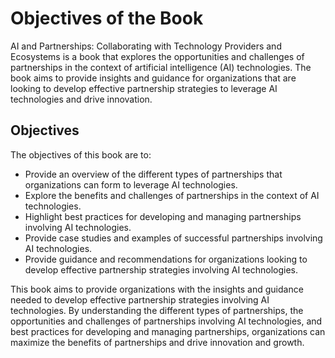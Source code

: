 Objectives of the Book
==================================================

AI and Partnerships: Collaborating with Technology Providers and Ecosystems is a book that explores the opportunities and challenges of partnerships in the context of artificial intelligence (AI) technologies. The book aims to provide insights and guidance for organizations that are looking to develop effective partnership strategies to leverage AI technologies and drive innovation.

Objectives
----------

The objectives of this book are to:

* Provide an overview of the different types of partnerships that organizations can form to leverage AI technologies.
* Explore the benefits and challenges of partnerships in the context of AI technologies.
* Highlight best practices for developing and managing partnerships involving AI technologies.
* Provide case studies and examples of successful partnerships involving AI technologies.
* Provide guidance and recommendations for organizations looking to develop effective partnership strategies involving AI technologies.

This book aims to provide organizations with the insights and guidance needed to develop effective partnership strategies involving AI technologies. By understanding the different types of partnerships, the opportunities and challenges of partnerships involving AI technologies, and best practices for developing and managing partnerships, organizations can maximize the benefits of partnerships and drive innovation and growth.
